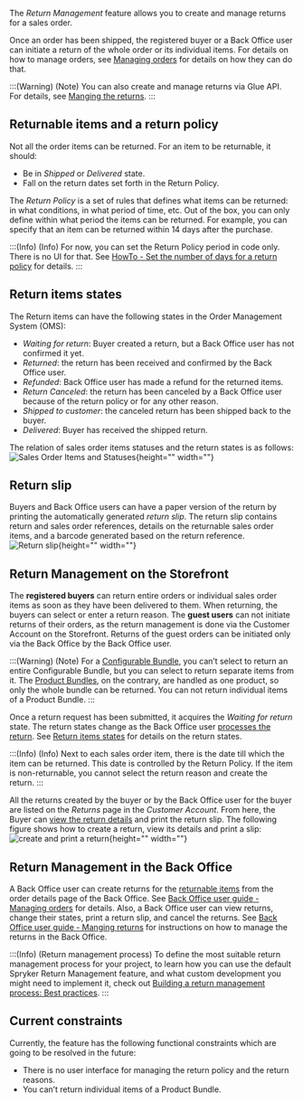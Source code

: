 The *Return Management* feature allows you to create and manage returns for a sales order. 

Once an order has been shipped, the registered buyer or a Back Office user can initiate a return of the whole order or its individual items. For details on how to manage orders, see [Managing orders](https://documentation.spryker.com/docs/managing-orders) for details on how they can do that.

:::(Warning) (Note)
You can also create and manage returns via Glue API. For details, see [Manging the returns](https://documentation.spryker.com/docs/retrieving-return-management-information).
:::

## Returnable items and a return policy
Not all the order items can be returned. For an item to be returnable, it should:

* Be in *Shipped* or *Delivered* state.
* Fall on the return dates set forth in the Return Policy.

The *Return Policy* is a set of rules that defines what items can be returned: in what conditions, in what period of time, etc. Out of the box, you can only define within what period the items can be returned. For example, you can specify that an item can be returned within 14 days after the purchase. 

:::(Info) (Info)
For now, you can set the Return Policy period in code only. There is no UI for that. See [HowTo - Set the number of days for a return policy](https://documentation.spryker.com/docs/howto-set-number-of-days-for-a-return-policy) for details.
:::

## Return items states
The Return items can have the following states in the Order Management System (OMS):

* *Waiting for return*: Buyer created a return, but a Back Office user has not confirmed it yet.
* *Returned*: the return has been received and confirmed by the Back Office user.
* *Refunded*: Back Office user has made a refund for the returned items.
* *Return Canceled*: the return has been canceled by a Back Office user because of the return policy or for any other reason.
* *Shipped to customer*: the canceled return has been shipped back to the buyer.
* *Delivered*: Buyer has received the shipped return.
<!---
:::(Info) (Return states on the Storefront)
The above states are the default ones in the OMS. You can display them as they are on the Storefront as well, or name the states differently for the Storefront users. For details on how to give custom names to the return states on the Storefront, see *Display Custom Names for Order Item States on the Storefront*.
:::
-->
The relation of sales order items statuses and the return states is as follows:
![Sales Order Items and Statuses](https://confluence-connect.gliffy.net/embed/image/cebbb529-19b7-4623-bd6d-ef2b30fe97a9.png?utm_medium=live&utm_source=custom){height="" width=""}

## Return slip
Buyers and Back Office users can have a paper version of the return by printing the automatically generated *return slip*. The return slip contains return and sales order references, details on the returnable sales order items, and a barcode generated based on the return reference. 
![Return slip](https://spryker.s3.eu-central-1.amazonaws.com/docs/Features/Order+Management/Return+Management/Return+Management+Feature+Overview/print-return-slip.png){height="" width=""}

## Return Management on the Storefront
The **registered buyers** can return entire orders or individual sales order items as soon as they have been delivered to them. When returning, the buyers can select or enter a return reason.
The **guest users** can not initiate returns of their orders, as the return management is done via the Customer Account on the Storefront. Returns of the guest orders can be initiated only via the Back Office by the Back Office user. 

:::(Warning) (Note)
For a [Configurable Bundle](https://documentation.spryker.com/docs/configurable-bundle), you can’t select to return an entire Configurable Bundle, but you can select to return separate items from it.
The [Product Bundles](https://documentation.spryker.com/docs/product-bundle), on the contrary, are handled as one product, so only the whole bundle can be returned. You can not return individual items of a Product Bundle.
:::

Once a return request has been submitted, it acquires the *Waiting for return* state. The return states change as the Back Office user [processes the return](https://documentation.spryker.com/docs/managing-orders#creating-a-return). See [Return items states](https://documentation.spryker.com/docs/return-item-states-reference-information) for details on the return states.

:::(Info) (Info)
Next to each sales order item, there is the date till which the item can be returned. This date is controlled by the Return Policy. If the item is non-returnable, you cannot select the return reason and create the return.
:::

All the returns created by the buyer or by the Back Office user for the buyer are listed on the *Returns* page in the *Customer Account*. From here, the Buyer can [view the return details](https://documentation.spryker.com/docs/return-details-reference-information) and print the return slip.
The following figure shows how to create a return, view its details and print a slip:
![create and print a return](https://spryker.s3.eu-central-1.amazonaws.com/docs/Features/Order+Management/Return+Management/Return+Management+Feature+Overview/create-and-print-a-return.gif){height="" width=""}

## Return Management in the Back Office
A Back Office user can create returns for the [returnable items](#returnable-items-and-a-return-policy) from the order details page of the Back Office. See [Back Office user guide - Managing orders](https://documentation.spryker.com/docs/managing-orders) for details. Also, a Back Office user can view returns, change their states, print a return slip, and cancel the returns.  See [Back Office user guide - Manging returns](https://documentation.spryker.com/docs/managing-returns)  for instructions on how to manage the returns in the Back Office.

:::(Info) (Return management process)
To define the most suitable return management process for your project, to learn how you can use the default Spryker Return Management feature, and what custom development you might need to implement it, check out [Building a return management process: Best practices](https://documentation.spryker.com/docs/en/building-a-return-management-process-best-practices). 
:::

## Current constraints
Currently, the feature has the following functional constraints which are going to be resolved in the future:

* There is no user interface for managing the return policy and the return reasons.
* You can’t return individual items of a Product Bundle.